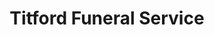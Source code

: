 ---
title: "Titford Funeral Service"
url: /clacton-on-sea/titford-funeral-service-frinton-road/
shop: Bestattungen
---
